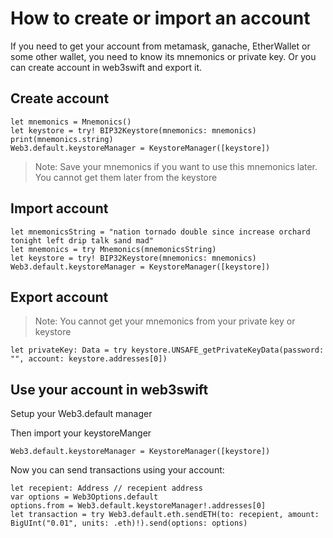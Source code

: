 # How to create or import an account

If you need to get your account from metamask, ganache, EtherWallet or some other wallet, you need to know its mnemonics or private key. Or you can create account in web3swift and export it.

## Create account

```
let mnemonics = Mnemonics()
let keystore = try! BIP32Keystore(mnemonics: mnemonics)
print(mnemonics.string)
Web3.default.keystoreManager = KeystoreManager([keystore])
```
> Note: Save your mnemonics if you want to use this mnemonics later. You cannot get them later from the keystore

## Import account

```
let mnemonicsString = "nation tornado double since increase orchard tonight left drip talk sand mad"
let mnemonics = try Mnemonics(mnemonicsString)
let keystore = try! BIP32Keystore(mnemonics: mnemonics)
Web3.default.keystoreManager = KeystoreManager([keystore])
```

## Export account

> Note: You cannot get your mnemonics from your private key or keystore

```
let privateKey: Data = try keystore.UNSAFE_getPrivateKeyData(password: "", account: keystore.addresses[0])
```

## Use your account in web3swift
Setup your Web3.default manager

Then import your keystoreManger

```
Web3.default.keystoreManager = KeystoreManager([keystore])
```

Now you can send transactions using your account:

```
let recepient: Address // recepient address
var options = Web3Options.default
options.from = Web3.default.keystoreManager!.addresses[0]
let transaction = try Web3.default.eth.sendETH(to: recepient, amount: BigUInt("0.01", units: .eth)!).send(options: options)
```